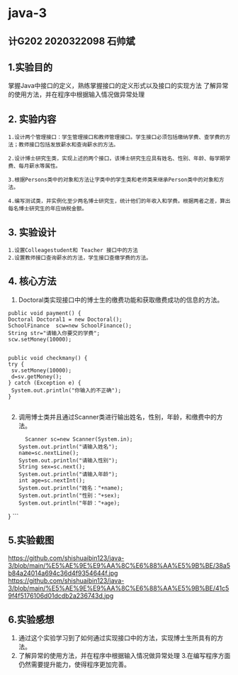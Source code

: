 # java-3

## 计G202 2020322098  石帅斌  
## 1.实验目的
掌握Java中接口的定义，熟练掌握接口的定义形式以及接口的实现方法
了解异常的使用方法，并在程序中根据输入情况做异常处理

## 2. 实验内容
    1.设计两个管理接口：学生管理接口和教师管理接口。学生接口必须包括缴纳学费、查学费的方法；教师接口包括发放薪水和查询薪水的方法。

    2.设计博士研究生类，实现上述的两个接口，该博士研究生应具有姓名、性别、年龄、每学期学费、每月薪水等属性。    

    3.根据Persons类中的对象和方法让字类中的学生类和老师类来继承Person类中的对象和方法。

    4.编写测试类，并实例化至少两名博士研究生，统计他们的年收入和学费。根据两者之差，算出每名博士研究生的年应纳税金额。

## 3. 实验设计

    1.设置Colleagestudent和 Teacher 接口中的方法
    2.设置教师接口查询薪水的方法，学生接口查缴学费的方法。

 ## 4. 核心方法
 
 1. Doctoral类实现接口中的博士生的缴费功能和获取缴费成功的信息的方法。
  
  ```
  public void payment() {
  Doctoral Doctoral1 = new Doctoral();
  SchoolFinance  scw=new SchoolFinance();
  String str="请输入你要交的学费";
  scw.setMoney(10000);
  
 
 public void checkmany() {
  try {
   sv.setMoney(10000);
   d=sv.getMoney();
  } catch (Exception e) {
   System.out.println("你输入的不正确");
  }
  
 
  ```
  2. 调用博士类并且通过Scanner类进行输出姓名，性别，年龄，和缴费中的方法。
      ```
        Scanner sc=new Scanner(System.in);
      System.out.println("请输入姓名");
     name=sc.nextLine();
     System.out.println("请输入性别");
      String sex=sc.next();
      System.out.println("请输入年龄");
      int age=sc.nextInt();
      System.out.println("姓名："+name);
      System.out.println("性别："+sex);
      System.out.println("年龄："+age);
 }
       ```
   
  ## 5.实验截图
 https://github.com/shishuaibin123/java-3/blob/main/%E5%AE%9E%E9%AA%8C%E6%88%AA%E5%9B%BE/38a5b84a24014a694c36d4f9354644f.jpg
 https://github.com/shishuaibin123/java-3/blob/main/%E5%AE%9E%E9%AA%8C%E6%88%AA%E5%9B%BE/41c59f4f5176106d01dcdb2a236743d.jpg
  ## 6.实验感想

  1. 通过这个实验学习到了如何通过实现接口中的方法，实现博士生所具有的方法。
  2. 了解异常的使用方法，并在程序中根据输入情况做异常处理
   3.在编写程序方面仍然需要提升能力，使得程序更加完善。
  
